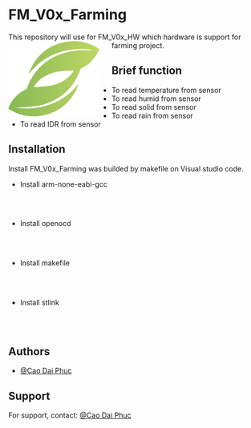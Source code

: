 
# FM_V0x_Farming

This repository will use for FM_V0x_HW which hardware is support for farming project.
<a href="http://www.orangepi.org/"><img src="https://github.com/CDXRACI/FM_V0x_Farming/blob/master/Serial_tools/logo_dp.png" alt="Orange Pi Logo" align="left" style="margin-right: 25px" height=150></a>
## Brief function

- To read temperature from sensor
- To read humid from sensor
- To read solid from sensor
- To read rain from sensor
- To read IDR from sensor

## Installation

Install FM_V0x_Farming was builded by makefile on Visual studio code.

- Install arm-none-eabi-gcc
```bash
  
  
```
- Install openocd

```bash
  
  
```
- Install makefile
```bash
  
  
```
- Install stlink
```bash
  
  
```
## Authors

- [@Cao Dai Phuc](https://www.facebook.com/profile.php?id=61566733655167)


## Support

For support, contact:  [@Cao Dai Phuc](https://www.facebook.com/profile.php?id=61566733655167)
